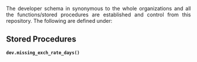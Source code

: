 <div align = "justify">

The developer schema in synonymous to the whole organizations and all the functions/stored procedures are established and control from this
repository. The following are defined under:

## Stored Procedures

**`dev.missing_exch_rate_days()`**

</div>
